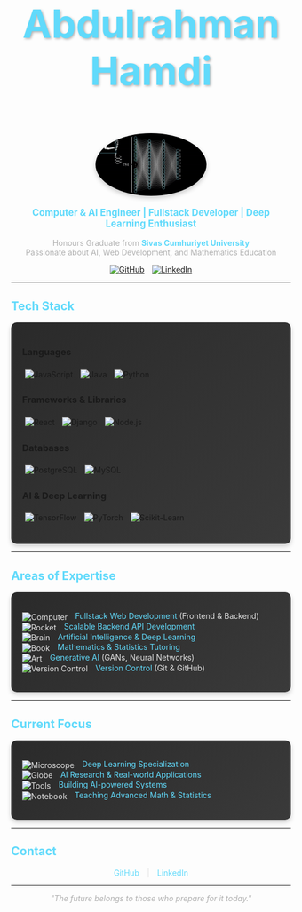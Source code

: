 # <p align="center" style="font-size: 2.5em; color: #61DAFB; text-shadow: 2px 2px 4px rgba(0,0,0,0.3); animation: fadeIn 1s ease-in;">Abdulrahman Hamdi</p>

<p align="center">
  <img src="profile-animation.gif" alt="Profile Animation" width="200" style="border-radius: 50%; box-shadow: 0 4px 8px rgba(0,0,0,0.2); animation: scaleIn 1s ease-in;"/>
</p>

<p align="center" style="font-size: 1.2em; color: #e0e0e0; animation: fadeIn 1.2s ease-in;">
  <b style="color: #61DAFB;">Computer & AI Engineer | Fullstack Developer | Deep Learning Enthusiast</b>
</p>

<p align="center" style="color: #b0b0b0; animation: fadeIn 1.4s ease-in;">
  Honours Graduate from <b style="color: #61DAFB;">Sivas Cumhuriyet University</b><br>
  Passionate about AI, Web Development, and Mathematics Education
</p>

<p align="center">
  <a href="[Your GitHub Link]"><img src="https://img.shields.io/badge/GitHub-181717?style=flat-square&logo=github&logoColor=white" alt="GitHub" style="transition: transform 0.3s; margin: 0 5px;" onmouseover="this.style.transform='scale(1.1)'" onmouseout="this.style.transform='scale(1)'"/></a>
  <a href="[Your LinkedIn Link]"><img src="https://img.shields.io/badge/LinkedIn-0077B5?style=flat-square&logo=linkedin&logoColor=white" alt="LinkedIn" style="transition: transform 0.3s; margin: 0 5px;" onmouseover="this.style.transform='scale(1.1)'" onmouseout="this.style.transform='scale(1)'"/></a>
</p>

<style>
@keyframes fadeIn {
  0% { opacity: 0; transform: translateY(10px); }
  100% { opacity: 1; transform: translateY(0); }
}
@keyframes scaleIn {
  0% { transform: scale(0.8); opacity: 0; }
  100% { transform: scale(1); opacity: 1; }
}
</style>

---

## <span style="color: #61DAFB; animation: fadeIn 1s ease-in;">Tech Stack</span>

<div style="background: linear-gradient(135deg, #2a2a2a 0%, #3a3a3a 100%); padding: 20px; border-radius: 10px; box-shadow: 0 4px 8px rgba(0,0,0,0.2); animation: fadeIn 1.2s ease-in;">

### Languages
<p>
  <img src="https://img.shields.io/badge/JavaScript-F7DF1E?style=flat-square&logo=javascript&logoColor=black" alt="JavaScript" style="margin: 5px; transition: transform 0.3s;" onmouseover="this.style.transform='scale(1.1)'" onmouseout="this.style.transform='scale(1)'"/>
  <img src="https://img.shields.io/badge/Java-007396?style=flat-square&logo=java&logoColor=white" alt="Java" style="margin: 5px; transition: transform 0.3s;" onmouseover="this.style.transform='scale(1.1)'" onmouseout="this.style.transform='scale(1)'"/>
  <img src="https://img.shields.io/badge/Python-3776AB?style=flat-square&logo=python&logoColor=white" alt="Python" style="margin: 5px; transition: transform 0.3s;" onmouseover="this.style.transform='scale(1.1)'" onmouseout="this.style.transform='scale(1)'"/>
</p>

### Frameworks & Libraries
<p>
  <img src="https://img.shields.io/badge/React-61DAFB?style=flat-square&logo=react&logoColor=black" alt="React" style="margin: 5px; transition: transform 0.3s;" onmouseover="this.style.transform='scale(1.1)'" onmouseout="this.style.transform='scale(1)'"/>
  <img src="https://img.shields.io/badge/Django-092E20?style=flat-square&logo=django&logoColor=white" alt="Django" style="margin: 5px; transition: transform 0.3s;" onmouseover="this.style.transform='scale(1.1)'" onmouseout="this.style.transform='scale(1)'"/>
  <img src="https://img.shields.io/badge/Node.js-339933?style=flat-square&logo=node.js&logoColor=white" alt="Node.js" style="margin: 5px; transition: transform 0.3s;" onmouseover="this.style.transform='scale(1.1)'" onmouseout="this.style.transform='scale(1)'"/>
</p>

### Databases
<p>
  <img src="https://img.shields.io/badge/PostgreSQL-4169E1?style=flat-square&logo=postgresql&logoColor=white" alt="PostgreSQL" style="margin: 5px; transition: transform 0.3s;" onmouseover="this.style.transform='scale(1.1)'" onmouseout="this.style.transform='scale(1)'"/>
  <img src="https://img.shields.io/badge/MySQL-4479A1?style=flat-square&logo=mysql&logoColor=white" alt="MySQL" style="margin: 5px; transition: transform 0.3s;" onmouseover="this.style.transform='scale(1.1)'" onmouseout="this.style.transform='scale(1)'"/>
</p>

### AI & Deep Learning
<p>
  <img src="https://img.shields.io/badge/TensorFlow-FF6F00?style=flat-square&logo=tensorflow&logoColor=white" alt="TensorFlow" style="margin: 5px; transition: transform 0.3s;" onmouseover="this.style.transform='scale(1.1)'" onmouseout="this.style.transform='scale(1)'"/>
  <img src="https://img.shields.io/badge/PyTorch-EE4C2C?style=flat-square&logo=pytorch&logoColor=white" alt="PyTorch" style="margin: 5px; transition: transform 0.3s;" onmouseover="this.style.transform='scale(1.1)'" onmouseout="this.style.transform='scale(1)'"/>
  <img src="https://img.shields.io/badge/Scikit_Learn-F7931E?style=flat-square&logo=scikit-learn&logoColor=white" alt="Scikit-Learn" style="margin: 5px; transition: transform 0.3s;" onmouseover="this.style.transform='scale(1.1)'" onmouseout="this.style.transform='scale(1)'"/>
</p>

</div>

---

## <span style="color: #61DAFB; animation: fadeIn 1s ease-in;">Areas of Expertise</span>

<div style="background: linear-gradient(135deg, #2a2a2a 0%, #3a3a3a 100%); padding: 20px; border-radius: 10px; box-shadow: 0 4px 8px rgba(0,0,0,0.2); color: #e0e0e0; animation: fadeIn 1.2s ease-in;">
  <ul style="list-style-type: none; padding: 0;">
    <li><img src="https://cdn.jsdelivr.net/npm/twemoji@14.0.2/2/svg/1f4bb.svg" alt="Computer" width="20" style="vertical-align: middle; margin-right: 10px;"/> <span style="color: #61DAFB;">Fullstack Web Development</span> (Frontend & Backend)</li>
    <li><img src="https://cdn.jsdelivr.net/npm/twemoji@14.0.2/2/svg/1f680.svg" alt="Rocket" width="20" style="vertical-align: middle; margin-right: 10px;"/> <span style="color: #61DAFB;">Scalable Backend API Development</span></li>
    <li><img src="https://cdn.jsdelivr.net/npm/twemoji@14.0.2/2/svg/1f9e0.svg" alt="Brain" width="20" style="vertical-align: middle; margin-right: 10px;"/> <span style="color: #61DAFB;">Artificial Intelligence & Deep Learning</span></li>
    <li><img src="https://cdn.jsdelivr.net/npm/twemoji@14.0.2/2/svg/1f4d6.svg" alt="Book" width="20" style="vertical-align: middle; margin-right: 10px;"/> <span style="color: #61DAFB;">Mathematics & Statistics Tutoring</span></li>
    <li><img src="https://cdn.jsdelivr.net/npm/twemoji@14.0.2/2/svg/1f3a8.svg" alt="Art" width="20" style="vertical-align: middle; margin-right: 10px;"/> <span style="color: #61DAFB;">Generative AI</span> (GANs, Neural Networks)</li>
    <li><img src="https://cdn.jsdelivr.net/npm/twemoji@14.0.2/2/svg/1f504.svg" alt="Version Control" width="20" style="vertical-align: middle; margin-right: 10px;"/> <span style="color: #61DAFB;">Version Control</span> (Git & GitHub)</li>
  </ul>
</div>

---

## <span style="color: #61DAFB; animation: fadeIn 1s ease-in;">Current Focus</span>

<div style="background: linear-gradient(135deg, #2a2a2a 0%, #3a3a3a 100%); padding: 20px; border-radius: 10px; box-shadow: 0 4px 8px rgba(0,0,0,0.2); color: #e0e0e0; animation: fadeIn 1.2s ease-in;">
  <ul style="list-style-type: none; padding: 0;">
    <li><img src="https://cdn.jsdelivr.net/npm/twemoji@14.0.2/2/svg/1f52c.svg" alt="Microscope" width="20" style="vertical-align: middle; margin-right: 10px;"/> <span style="color: #61DAFB;">Deep Learning Specialization</span></li>
    <li><img src="https://cdn.jsdelivr.net/npm/twemoji@14.0.2/2/svg/1f310.svg" alt="Globe" width="20" style="vertical-align: middle; margin-right: 10px;"/> <span style="color: #61DAFB;">AI Research & Real-world Applications</span></li>
    <li><img src="https://cdn.jsdelivr.net/npm/twemoji@14.0.2/2/svg/1f527.svg" alt="Tools" width="20" style="vertical-align: middle; margin-right: 10px;"/> <span style="color: #61DAFB;">Building AI-powered Systems</span></li>
    <li><img src="https://cdn.jsdelivr.net/npm/twemoji@14.0.2/2/svg/1f4d5.svg" alt="Notebook" width="20" style="vertical-align: middle; margin-right: 10px;"/> <span style="color: #61DAFB;">Teaching Advanced Math & Statistics</span></li>
  </ul>
</div>

---

## <span style="color: #61DAFB; animation: fadeIn 1s ease-in;">Contact</span>

<div style="text-align: center; color: #e0e0e0; animation: fadeIn 1.2s ease-in;">
  <p>
    <a href="[Your GitHub Link]" style="color: #61DAFB; text-decoration: none; margin: 0 10px; transition: color 0.3s;" onmouseover="this.style.color='#8ed6fb'" onmouseout="this.style.color='#61DAFB'">GitHub</a> |
    <a href="[Your LinkedIn Link]" style="color: #61DAFB; text-decoration: none; margin: 0 10px; transition: color 0.3s;" onmouseover="this.style.color='#8ed6fb'" onmouseout="this.style.color='#61DAFB'">LinkedIn</a>
  </p>
</div>

---

<p align="center" style="font-style: italic; color: #b0b0b0; animation: fadeIn 1.4s ease-in;">
  "The future belongs to those who prepare for it today."
</p>

